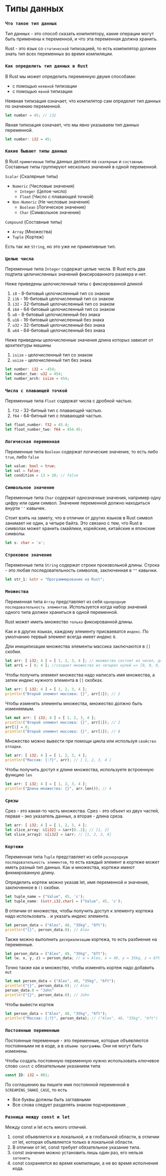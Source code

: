 # Типы данных

### `Что такое тип данных`
Тип данных - это способ сказать компилятору, какие операции могут быть применены к переменной, и что эта переменная должна хранить.

Rust - это язык со `статической` типизацией, то есть компилятор должен знать тип всех переменных во время компиляции.

### `Как определить тип данных в Rust`
В Rust мы может определить переменную двумя способами:
  - с помощью `неявной` типизации
  - с помощью `явной` типизации

Неявная типизация означает, что компилятор сам определит тип данных по значению переменной.
```rust
let number = 45; // i32
```

Явная типизация означает, что мы явно указываем тип данных переменной.
```rust
let number: i32 = 45;
```

### `Какие бывают типы данных`
В Rust `примитивные` типы данных делятся на `скалярные` и `составные`.
Составные типы группируют несколько значений в одной переменной.

`Scalar` (Скалярные типы)
  - `Numeric` (Числовые значения)
    - `Integer` (Целое число)
    - `Float` (Число с плавающей точкой)
  - `Non-Numeric` (Не числовые значения)
    - `Boolean` (Логическое значение)
    - `Char` (Символьное значение)

`Compound` (Составные типы)
  - `Array` (Множества)
  - `Tuple` (Кортеж)

Есть так же `String`, но это уже не примитивные тип.

### `Целые числа`
Переменные типа `Integer` содержат целые числа. В Rust есть два подтипа целичисленных значений фиксированного размера и нет.

Ниже приведены целочисленный типы с фиксированной длиной
1. `i8` - 8-битовый целочисленный тип со знаком
2. `i16` - 16-битовый целочисленный тип со знаком
3. `i32` - 32-битовый целочисленный тип со знаком
4. `i64` - 64-битовый целочисленный тип со знаком
5. `u8` - 8-битовый целочисленный без знака
6. `u16` - 16-битовый целочисленный без знака
7. `u32` - 32-битовый целочисленный без знака
8. `u64` - 64-битовый целочисленный без знака


Ниже приведены целочисленные значения длина которыз зависит от архитектуры машины
1. `isize` - целочисленный тип со знаком
2. `usize` - целочисленный тип без знака

```rust
let number: i32 = -454;
let number_two: u32 = 454;
let number_arch: isize = 454;
```


### `Числа с плавающей точкой`
Переменные типа `Float` содержат числа с дробной частью.
1. `f32` - 32-битный тип с плавающей частью.
2. `f64` - 64-битный тип с плавающей частью.
```rust
let float_number: f32 = 45.4;
let float_number_two: f64 = 454.45;
```

### `Логическая переменная`
Переменные типа `Boolean` содержат логические значение, то есть либо `true`, либо `false`
```rust
let value: bool = true;
let val = false;
let condition = 13 > 20; // false
```

### `Символьное значение`
Переменные типа `Char` содержат однозначные значения, например одну цифру или одим символ.
Значение переменной должно находиться внурти `''` кавычек.

Стоит взять на замету, что в отличии от других языков в Rust символ занимает не один, а четыре байта.
Это связано с тем, что Rust в символах может хранить смайлики, корейские, китайские и японские символы.

```rust
let s: char = 'a';
```

### `Строковое значение`
Переменные типа `String` содержат строки произвольной длины.
Строка - это любая последовательность символов, заключенная в `""` кавычки.
```rust
let str_1: &str = "Программирование на Rust";
```

### `Множества`
Переменная типа `Array` представляет из себя `однородную последовательность элементов`.
Используется когда набор значений одного типа должен храниться в одной переменной.

Rust может иметь множество `только` фиксированной длины.

Как и в других языках, каждому элементу присваеватся `индекс`. 
По умолчанию первый элемент всегда имеет индекс `0`.

Дли иницилизации множества элементы массика заключаются в `[]` скобки.
```rust
let arr: [ i32; 4 ] = [ 1, 2, 3, 4 ]; // множество состоит из чисел, длина множества 4.
let arr1 = [ 0; 4 ]; //создает множество из четырех нулей => [0, 0, 0, 0] 
```

Чтобы получить элемент множества надо написать имя множества, а затем индекс нужного элемента в `[]` скобках.
```rust
let arr: [ i32; 4 ] = [ 1, 2, 3, 4 ];
println!("Второй элемент массива: {}", arr[1]); // 2
```

Чтобы изменять элементы множества, множество должно быть изменяемым.
```rust
let mut arr: [ i32; 4 ] = [ 1, 2, 3, 4 ];
println!("Второй элемент массива: {}", arr[1]); // 2
arr[1] = 8;
println!("Второй элемент массива: {}", arr[1]); // 8
```

Множество можно вывести при помощи цикла или используя `свойство отладки`.
```rust
let arr: [ i32; 4 ] = [ 1, 2, 3, 4 ];
println!("Массив: {:?}", arr); // [ 1, 2, 3, 4 ]
```

Чтобы получить доступ к длине множества, используете встроенную функцию `len`
```rust
let arr: [ i32; 4 ] = [ 1, 2, 3, 4 ];
println!("Длина множества: {}", arr.len()); // 4
```

### `Срезы`
Срез - это какая-то часть множества.
Срез - это объект из двух частей, первая - эко указатель данных, а вторая - длина среза.
```rust
let arr: [ i32; 4 ] = [ 1, 2, 3, 4 ];
let slice_array: &[i32] = &arr[0..2]; // [1, 2]
let slice_array2: &[i32] = &arr; // [1, 2, 3, 4] 
``` 

### `Кортежи`
Переменная типа `Tuple` представляет из себя `разнородную последовательность элементов`, то есть каждый элемент в кортеже может иметь разный тип данных.
Как и множества, кортежи имеют фикмированную длину.

Определить кортеж можно указав let, имя переменной и значение, заключенное в `()` скобки.
```rust
let tuple_name = ("Value", 45, 'c');
let tuple_name: (&str,i32,char) = ("Value", 45, 'c');
```

В отличии от множества, чтобы получить доступ к элементу кортежа надо использовать `.` и указать индекс элемента.
```rust
let person_data = ("Alex", 48, "35kg", "6ft");
println!("{}", person_data.0); // Alex
```

Также можно выполнить `десериализацию` кортежа, то есть разбиение на переменные.
```rust
let person_data = ("Alex", 48, "35kg", "6ft");
let (w, x, y, z) = person_data; // w = Alex, x = 48, y = 35kg, z = 6ft
```

Точно также как и множество, чтобы изменять кортеж надо добавить `mut`
```rust
let mut person_data = ("Alex", 48, "35kg", "6ft");
println!("{}", person_data.0); // Alex
person_data.0 = "John"
println!("{}", person_data.0); // John
```

Чтобы вывести кортеж
```rust
let person_data = ("Alex", 48, "35kg", "6ft");
println!("Массив: {:?}", person_data); // ("Alex", 48, "35kg", "6ft")
```

### `Постоянные переменные`
Постоянные переменные - это переменные, которые объявляются постоянными не в коде, а в `объеме программы`.
Они не могут быть изменены.

Чтобы создать постоянную переменную нужно использовать ключевое слово `const` с обязательным указанием типа
```rust
const ID: i32 = 001;
```

По соглашению вы пишите имя постоянной переменной в `SCREAMING_SNAKE_CASE`, то есть
  - Все буквы должны быть заглавными
  - Все слова следует разделять знаком подчеркивания `_`

### `Разница между const и let`
Между const и let есть много отличий.
1. const объявляется и в локальной, и в глобальной области, в отличии от let, которая объявляется только в локальной области.
2. В отличии от let, const требует обязательное указание типа.
3. const значение можно установить лишь один раз, его нельзя `затенить`
4. const сохраняется во время компиляции, а не во время исполнения кода.